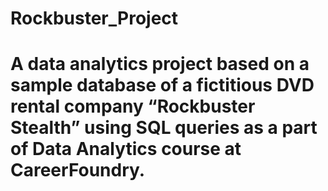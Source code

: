 # Rockbuster_Project
# A data analytics project based on a sample database of a fictitious DVD rental company “Rockbuster Stealth” using SQL queries as a part of Data Analytics course at CareerFoundry.
